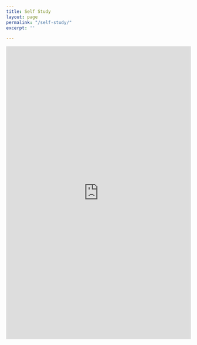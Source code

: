 ```yaml
---
title: Self Study
layout: page
permalink: "/self-study/"
excerpt: ''

---
```

<div style="overflow: auto; -webkit-overflow-scrolling: touch;">

  <iframe src='https://widgets.healcode.com/iframe/enrollments/cf566534136/' width="100%" height="800px" frameborder="0" scrolling="yes"></iframe>

</div>